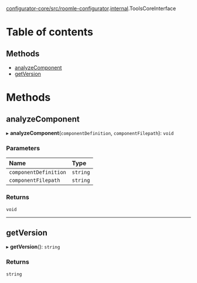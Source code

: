 [configurator-core/src/roomle-configurator](../modules/configurator_core_src_roomle_configurator.md).[internal](../modules/configurator_core_src_roomle_configurator._internal_.md).ToolsCoreInterface

# Table of contents

## Methods

- [analyzeComponent](configurator_core_src_roomle_configurator._internal_.ToolsCoreInterface.md#analyzecomponent)
- [getVersion](configurator_core_src_roomle_configurator._internal_.ToolsCoreInterface.md#getversion)

# Methods

## analyzeComponent

▸ **analyzeComponent**(`componentDefinition`, `componentFilepath`): `void`

### Parameters

| Name | Type |
| :------ | :------ |
| `componentDefinition` | `string` |
| `componentFilepath` | `string` |

### Returns

`void`

___

## getVersion

▸ **getVersion**(): `string`

### Returns

`string`
